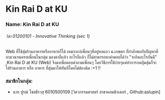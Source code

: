 # Kin Rai D at KU
### Name: Kin Rai D at KU
###### วิชา 01200101 - Innovative Thinking (sec 1)

Web ที่ใช้สุ่มร้านอาหารหรืออาหารก็ได้ เหมาะเเก่เพื่อนๆที่อยู่หอแถว ม.เกษตร ที่กำลังพบกับปัญหาที่ถามวนจนครบเพื่อนในกลุ่ม มองตาก็เเล้ว อะไรก็เเล้ว ก็ไม่สามารถหาคำตอบได้ว่า "จะกินอะไรกันดี" ,Kin Rai D at KU (Web) จึงมาเพื่อตอบคำถามเพื่อนๆ โดยวิธีการใช้ง่ายๆแค่ทำการกดปุ่มสุ่มก็จะได้ร้านอาหาร หรือ อาหาร ที่สุ่มมาให้ทันทีโดยไม่ต้องคิด :+1 !!

### สมาชิกในกลุ่ม:
- นาย ปูรณ์ โชตธีรวสุ   6010500109 [วิศวกรรมศาสตร์ สาขาคอมพิวเตอร์ , Github:aslupin]

